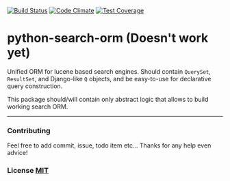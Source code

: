 [![Build Status](https://travis-ci.org/ubombi/python-search-orm.svg?branch=master)](https://travis-ci.org/ubombi/python-search-orm) [![Code Climate](https://codeclimate.com/github/ubombi/python-search-orm/badges/gpa.svg)](https://codeclimate.com/github/ubombi/python-search-orm) [![Test Coverage](https://codeclimate.com/github/ubombi/python-search-orm/badges/coverage.svg)](https://codeclimate.com/github/ubombi/python-search-orm/coverage)
# python-search-orm (Doesn't work yet)
Unified ORM for lucene based search engines. Should contain `QuerySet`, `ResultSet`, and Django-like `Q` objects, and be easy-to-use for declarative query construction.  

This package should/will contain only abstract logic that allows to build working search ORM.


----------

### Contributing ###
Feel free to add commit, issue, todo item etc...
Thanks for any help even advice!
### License [MIT](https://github.com/ubombi/python-search-orm/blob/master/LICENSE "MIT License") ###

    
